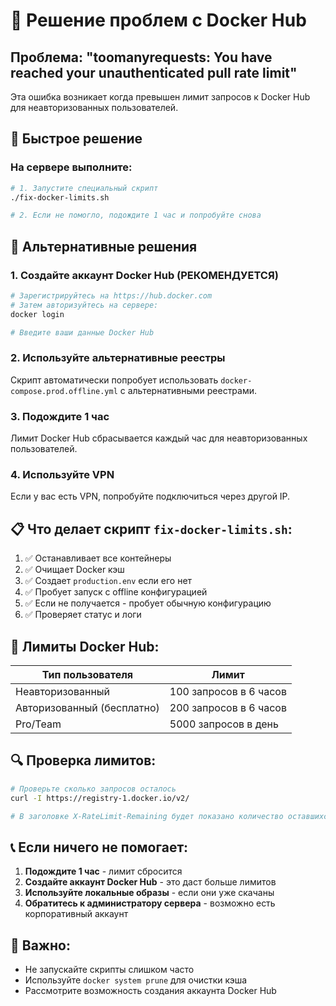 # 🐳 Решение проблем с Docker Hub

## Проблема: "toomanyrequests: You have reached your unauthenticated pull rate limit"

Эта ошибка возникает когда превышен лимит запросов к Docker Hub для неавторизованных пользователей.

## 🚀 Быстрое решение

### На сервере выполните:
```bash
# 1. Запустите специальный скрипт
./fix-docker-limits.sh

# 2. Если не помогло, подождите 1 час и попробуйте снова
```

## 🔧 Альтернативные решения

### 1. Создайте аккаунт Docker Hub (РЕКОМЕНДУЕТСЯ)
```bash
# Зарегистрируйтесь на https://hub.docker.com
# Затем авторизуйтесь на сервере:
docker login

# Введите ваши данные Docker Hub
```

### 2. Используйте альтернативные реестры
Скрипт автоматически попробует использовать `docker-compose.prod.offline.yml` с альтернативными реестрами.

### 3. Подождите 1 час
Лимит Docker Hub сбрасывается каждый час для неавторизованных пользователей.

### 4. Используйте VPN
Если у вас есть VPN, попробуйте подключиться через другой IP.

## 📋 Что делает скрипт `fix-docker-limits.sh`:

1. ✅ Останавливает все контейнеры
2. ✅ Очищает Docker кэш
3. ✅ Создает `production.env` если его нет
4. ✅ Пробует запуск с offline конфигурацией
5. ✅ Если не получается - пробует обычную конфигурацию
6. ✅ Проверяет статус и логи

## 🎯 Лимиты Docker Hub:

| Тип пользователя | Лимит |
|------------------|-------|
| Неавторизованный | 100 запросов в 6 часов |
| Авторизованный (бесплатно) | 200 запросов в 6 часов |
| Pro/Team | 5000 запросов в день |

## 🔍 Проверка лимитов:

```bash
# Проверьте сколько запросов осталось
curl -I https://registry-1.docker.io/v2/

# В заголовке X-RateLimit-Remaining будет показано количество оставшихся запросов
```

## 📞 Если ничего не помогает:

1. **Подождите 1 час** - лимит сбросится
2. **Создайте аккаунт Docker Hub** - это даст больше лимитов
3. **Используйте локальные образы** - если они уже скачаны
4. **Обратитесь к администратору сервера** - возможно есть корпоративный аккаунт

## 🚨 Важно:

- Не запускайте скрипты слишком часто
- Используйте `docker system prune` для очистки кэша
- Рассмотрите возможность создания аккаунта Docker Hub
